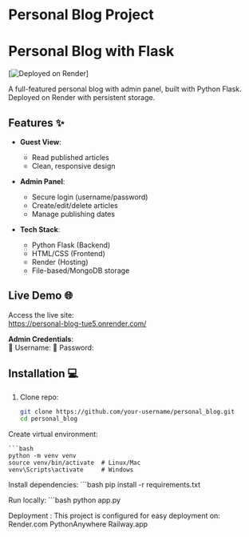 # Personal Blog Project
# Personal Blog with Flask

[![Deployed on Render](https://img.shields.io/badge/Render-Deployed-brightgreen)]

A full-featured personal blog with admin panel, built with Python Flask. Deployed on Render with persistent storage.

## Features ✨

- **Guest View**:
  - Read published articles
  - Clean, responsive design

- **Admin Panel**:
  - Secure login (username/password)
  - Create/edit/delete articles
  - Manage publishing dates

- **Tech Stack**:
  - Python Flask (Backend)
  - HTML/CSS (Frontend)
  - Render (Hosting)
  - File-based/MongoDB storage

## Live Demo 🌐
Access the live site:  
https://personal-blog-tue5.onrender.com/

**Admin Credentials**:  
👤 Username: 
🔑 Password: 

## Installation 💻
1. Clone repo:
   ```bash
   git clone https://github.com/your-username/personal_blog.git
   cd personal_blog


Create virtual environment:

    ```bash
    python -m venv venv
    source venv/bin/activate  # Linux/Mac
    venv\Scripts\activate     # Windows


Install dependencies:
        ```bash
        pip install -r requirements.txt

Run locally:
          ```bash
          python app.py

Deployment :
This project is configured for easy deployment on:
Render.com
PythonAnywhere
Railway.app
